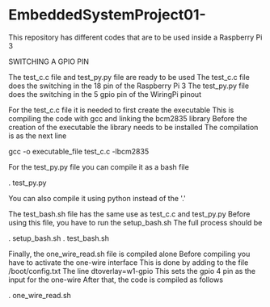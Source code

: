 # EmbeddedSystemProject01-
This repository has different codes that are to be used inside a Raspberry Pi 3

SWITCHING A GPIO PIN

The test_c.c file and test_py.py file are ready to be used
The test_c.c file does the switching in the 18 pin of the Raspberry Pi 3
The test_py.py file does the switching in the 5 gpio pin of the WiringPi pinout

For the test_c.c file it is needed to first create the executable
This is compiling the code with gcc and linking the bcm2835 library
Before the creation of the executable the library needs to be installed
The compilation is as the next line

gcc -o executable_file test_c.c -lbcm2835

For the test_py.py file you can compile it as a bash file

. test_py.py

You can also compile it using python instead of the '.'

The test_bash.sh file has the same use as test_c.c and test_py.py
Before using this file, you have to run the setup_bash.sh
The full process should be

. setup_bash.sh
. test_bash.sh

Finally, the one_wire_read.sh file is compiled alone
Before compiling you have to activate the one-wire interface
This is done by adding to the file /boot/config.txt
The line dtoverlay=w1-gpio
This sets the gpio 4 pin as the input for the one-wire
After that, the code is compiled as follows

. one_wire_read.sh
